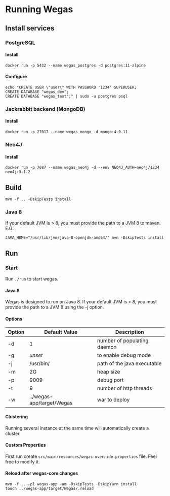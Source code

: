 # Running Wegas

## Install services

### PostgreSQL

#### Install
```shell
docker run -p 5432 --name wegas_postgres -d postgres:11-alpine 
```

#### Configure
```shell
echo "CREATE USER \"user\" WITH PASSWORD '1234' SUPERUSER;
CREATE DATABASE "wegas_dev";
CREATE DATABASE "wegas_test";" | sudo -u postgres psql
```

### Jackrabbit backend (MongoDB)
#### Install
```shell
docker run -p 27017 --name wegas_mongo -d mongo:4.0.11
```

### Neo4J
#### Install
```shell
docker run -p 7687 --name wegas_neo4j -d --env NEO4J_AUTH=neo4j/1234 neo4j:3.1.2
```

## Build
```shell
mvn -f .. -DskipTests install
```

### Java 8 
If your default JVM is > 8, you must provide the path to a JVM 8 to maven. E.G:
```shell
JAVA_HOME="/usr/lib/jvm/java-8-openjdk-amd64/" mvn -DskipTests install
```



## Run

### Start
Run `./run` to start wegas.

#### Java 8
Wegas is designed to run on Java 8. If your default JVM is > 8, you must provide the path to a JVM 8 using the -j option.

#### Options
Option | Default Value | Description 
------ | ------------- | -----------
-d | 1 | number of populating daemon
-g | *unset* | to enable debug mode
-j | /usr/bin/ | path of the java executable
-m | 2G | heap size
-p | 9009 | debug port
-t | 9 | number of http threads
-w | ../wegas-app/target/Wegas | war to deploy

#### Clustering
Running several instance at the same time will automatically create a cluster.

#### Custom Properties
First run create `src/main/resources/wegas-override.properties` file.
Feel free to modify it.

#### Reload after wegas-core changes
```
mvn -f .. -pl wegas-app -am -DskipTests -DskipYarn install
touch ../wegas-app/target/Wegas/.reload
```
